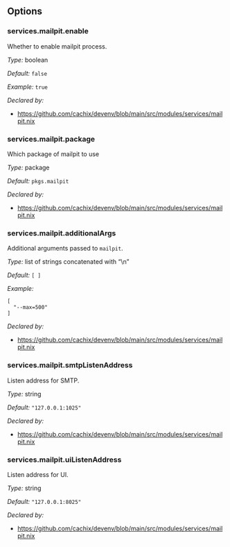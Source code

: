 [comment]: # (Do not edit this file as it is autogenerated. Go to docs/individual-docs if you want to make edits.)
[comment]: # (Please add your documentation above this line)

## Options

### services\.mailpit\.enable



Whether to enable mailpit process\.



*Type:*
boolean



*Default:*
` false `



*Example:*
` true `

*Declared by:*
 - [https://github\.com/cachix/devenv/blob/main/src/modules/services/mailpit\.nix](https://github.com/cachix/devenv/blob/main/src/modules/services/mailpit.nix)



### services\.mailpit\.package



Which package of mailpit to use



*Type:*
package



*Default:*
` pkgs.mailpit `

*Declared by:*
 - [https://github\.com/cachix/devenv/blob/main/src/modules/services/mailpit\.nix](https://github.com/cachix/devenv/blob/main/src/modules/services/mailpit.nix)



### services\.mailpit\.additionalArgs

Additional arguments passed to ` mailpit `\.



*Type:*
list of strings concatenated with “\\n”



*Default:*
` [ ] `



*Example:*

```
[
  "--max=500"
]
```

*Declared by:*
 - [https://github\.com/cachix/devenv/blob/main/src/modules/services/mailpit\.nix](https://github.com/cachix/devenv/blob/main/src/modules/services/mailpit.nix)



### services\.mailpit\.smtpListenAddress



Listen address for SMTP\.



*Type:*
string



*Default:*
` "127.0.0.1:1025" `

*Declared by:*
 - [https://github\.com/cachix/devenv/blob/main/src/modules/services/mailpit\.nix](https://github.com/cachix/devenv/blob/main/src/modules/services/mailpit.nix)



### services\.mailpit\.uiListenAddress



Listen address for UI\.



*Type:*
string



*Default:*
` "127.0.0.1:8025" `

*Declared by:*
 - [https://github\.com/cachix/devenv/blob/main/src/modules/services/mailpit\.nix](https://github.com/cachix/devenv/blob/main/src/modules/services/mailpit.nix)


